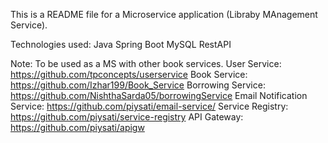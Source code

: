 This is a README file for a Microservice application (Libraby MAnagement Service).

Technologies used:
Java
Spring Boot
MySQL
RestAPI

Note: To be used as a MS with other book services.
User Service: https://github.com/tpconcepts/userservice
Book Service: https://github.com/Izhar199/Book_Service
Borrowing Service: https://github.com/NishthaSarda05/borrowingService
Email Notification Service: https://github.com/piysati/email-service/
Service Registry: https://github.com/piysati/service-registry
API Gateway: https://github.com/piysati/apigw
